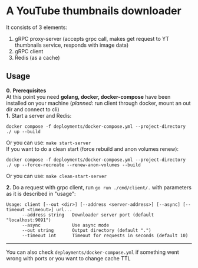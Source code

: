 # A YouTube thumbnails downloader
It consists of 3 elements:
1. gRPC proxy-server (accepts grpc call, makes get request to YT thumbnails service, responds with image data)
2. gRPC client
3. Redis (as a cache)

## Usage
**0.** **Prerequisites**  
At this point you need **golang, docker, docker-compose** have been installed on your machine (*planned*: run client through docker, mount an out dir and connect to cli)  
**1.** Start a server and Redis:
```
docker compose -f deployments/docker-compose.yml --project-directory ./ up --build
```
Or you can use: `make start-server`  
If you want to do a clean start (force rebuild and anon volumes renew):
```
docker compose -f deployments/docker-compose.yml --project-directory ./ up --force-recreate --renew-anon-volumes --build
```
Or you can use: `make clean-start-server`

**2.** Do a request with grpc client, run `go run ./cmd/client/.` with parameters as it is described in "usage":
```
Usage: client [--out <dir>] [--address <server-address>] [--async] [--timeout <timeout>] url...
      --address string   Downloader server port (default "localhost:9091")
      --async            Use async mode
      --out string       Output directory (default ".")
      --timeout int      Timeout for requests in seconds (default 10)
```
---
You can also check `deployments/docker-compose.yml` if something went wrong with ports or you want to change cache TTL